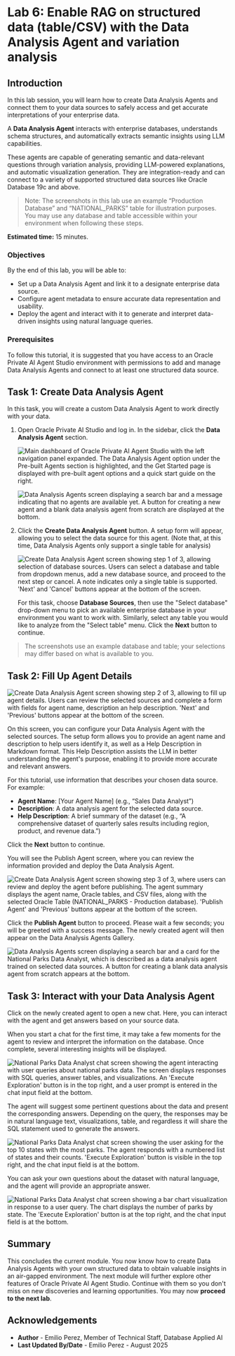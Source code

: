 # Lab 6: Enable RAG on structured data (table/CSV) with the Data Analysis Agent and variation analysis

## Introduction

In this lab session, you will learn how to create Data Analysis Agents and connect them to your data sources to safely access and get accurate interpretations of your enterprise data.

A **Data Analysis Agent** interacts with enterprise databases, understands schema structures, and automatically extracts semantic insights using LLM capabilities.

These agents are capable of generating semantic and data-relevant questions through variation analysis, providing LLM-powered explanations, and automatic visualization generation. They are integration-ready and can connect to a variety of supported structured data sources like Oracle Database 19c and above.

> Note: The screenshots in this lab use an example “Production Database” and “NATIONAL_PARKS” table for illustration purposes. You may use any database and table accessible within your environment when following these steps.

**Estimated time:** 15 minutes.

### Objectives

By the end of this lab, you will be able to:

- Set up a Data Analysis Agent and link it to a designate enterprise data source.
- Configure agent metadata to ensure accurate data representation and usability.
- Deploy the agent and interact with it to generate and interpret data-driven insights using natural language queries.

### Prerequisites

To follow this tutorial, it is suggested that you have access to an Oracle Private AI Agent Studio environment with permissions to add and manage Data Analysis Agents and connect to at least one structured data source.

## Task 1: Create Data Analysis Agent

In this task, you will create a custom Data Analysis Agent to work directly with your data.

1. Open Oracle Private AI Studio and log in. In the sidebar, click the **Data Analysis Agent** section.

    ![Main dashboard of Oracle Private AI Agent Studio with the left navigation panel expanded. The Data Analysis Agent option under the Pre-built Agents section is highlighted, and the Get Started page is displayed with pre-built agent options and a quick start guide on the right.](images/left_panel.png)

    ![Data Analysis Agents screen displaying a search bar and a message indicating that no agents are available yet. A button for creating a new agent and a blank data analysis agent from scratch are displayed at the bottom.](images/data_analysis.png)

2. Click the **Create Data Analysis Agent** button. A setup form will appear, allowing you to select the data source for this agent. (Note that, at this time, Data Analysis Agents only support a single table for analysis)

    ![Create Data Analysis Agent screen showing step 1 of 3, allowing selection of database sources. Users can select a database and table from dropdown menus, add a new database source, and proceed to the next step or cancel. A note indicates only a single table is supported. 'Next' and 'Cancel' buttons appear at the bottom of the screen.](images/data_analysis_data_source.png)

    For this task, choose **Database Sources**, then use the "Select database" drop-down menu to pick an available enterprise database in your environment you want to work with. Similarly, select any table you would like to analyze from the "Select table" menu. Click the **Next** button to continue.

> The screenshots use an example database and table; your selections may differ based on what is available to you.

## Task 2: Fill Up Agent Details

![Create Data Analysis Agent screen showing step 2 of 3, allowing to fill up agent details. Users can review the selected sources and complete a form with fields for agent name, description an help description. 'Next' and 'Previous' buttons appear at the bottom of the screen.](images/data_analysis_config.png)

On this screen, you can configure your Data Analysis Agent with the selected sources. The setup form allows you to provide an agent name and description to help users identify it, as well as a Help Description in Markdown format. This Help Description assists the LLM in better understanding the agent's purpose, enabling it to provide more accurate and relevant answers.

For this tutorial, use information that describes your chosen data source. For example:

- **Agent Name**: [Your Agent Name] (e.g., “Sales Data Analyst”)
- **Description**: A data analysis agent for the selected data source.
- **Help Description**: A brief summary of the dataset (e.g., “A comprehensive dataset of quarterly sales results including region, product, and revenue data.”)

Click the **Next** button to continue.

You will see the Publish Agent screen, where you can review the information provided and deploy the Data Analysis Agent.

![Create Data Analysis Agent screen showing step 3 of 3, where users can review and deploy the agent before publishing. The agent summary displays the agent name, Oracle tables, and CSV files, along with the selected Oracle Table (NATIONAL_PARKS - Production database). 'Publish Agent' and 'Previous' buttons appear at the bottom of the screen.](images/data_analysis_publish_agent.png)

Click the **Publish Agent** button to proceed. Please wait a few seconds; you will be greeted with a success message. The newly created agent will then appear on the Data Analysis Agents Gallery.

![Data Analysis Agents screen displaying a search bar and a card for the National Parks Data Analyst, which is described as a data analysis agent trained on selected data sources. A button for creating a blank data analysis agent from scratch appears at the bottom.](images/data_analysis_gallery.png)

## Task 3: Interact with your Data Analysis Agent

Click on the newly created agent to open a new chat. Here, you can interact with the agent and get answers based on your source data.

When you start a chat for the first time, it may take a few moments for the agent to review and interpret the information on the database. Once complete, several interesting insights will be displayed.

![National Parks Data Analyst chat screen showing the agent interacting with user queries about national parks data. The screen displays responses with SQL queries, answer tables, and visualizations. An 'Execute Exploration' button is in the top right, and a user prompt is entered in the chat input field at the bottom.](images/data_analyst_initial_insights.png)

The agent will suggest some pertinent questions about the data and present the corresponding answers. Depending on the query, the responses may be in natural language text, visualizations, table, and regardless it will share the SQL statement used to generate the answers.

![National Parks Data Analyst chat screen showing the user asking for the top 10 states with the most parks. The agent responds with a numbered list of states and their counts. 'Execute Exploration' button is visible in the top right, and the chat input field is at the bottom.](images/data_analyst_specific_QA.png)

You can ask your own questions about the dataset with natural language, and the agent will provide an appropriate answer.

![National Parks Data Analyst chat screen showing a bar chart visualization in response to a user query. The chart displays the number of parks by state. The 'Execute Exploration' button is at the top right, and the chat input field is at the bottom.](images/data_analyst_custom_QA.png)

## Summary

This concludes the current module. You now know how to create Data Analysis Agents with your own structured data to obtain valuable insights in an air-gapped environment. The next module will further explore other features of Oracle Private AI Agent Studio. Continue with them so you don't miss on new discoveries and learning opportunities. You may now **proceed to the next lab**.

## Acknowledgements

- **Author** - Emilio Perez, Member of Technical Staff, Database Applied AI
- **Last Updated By/Date** - Emilio Perez - August 2025

